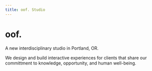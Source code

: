 ```yaml
---
title: oof. Studio
---
```


# oof.

A new interdisciplinary studio in Portland, OR.

We design and build interactive experiences for clients that share our committment to knowledge, opportunity, and human well-being.
